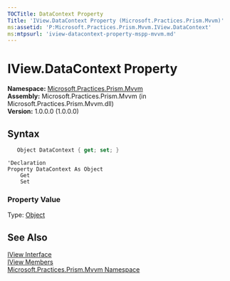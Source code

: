 ```yaml
---
TOCTitle: DataContext Property
Title: 'IView.DataContext Property (Microsoft.Practices.Prism.Mvvm)'
ms:assetid: 'P:Microsoft.Practices.Prism.Mvvm.IView.DataContext'
ms:mtpsurl: 'iview-datacontext-property-mspp-mvvm.md'
---
```


# IView.DataContext Property

**Namespace:** [Microsoft.Practices.Prism.Mvvm](/patterns-practices/reference/mspp-mvvm-namespace)<br/>
**Assembly:** Microsoft.Practices.Prism.Mvvm (in Microsoft.Practices.Prism.Mvvm.dll)<br/>
**Version:** 1.0.0.0 (1.0.0.0)

## Syntax

```C#
   Object DataContext { get; set; } 
```

```VB
'Declaration
Property DataContext As Object
	Get
	Set
```

### Property Value

Type: [Object](http://msdn.microsoft.com/en-us/library/e5kfa45b)

## See Also

[IView Interface](/patterns-practices/reference/iview-interface-mspp-mvvm)<br/>
[IView Members](/patterns-practices/reference/iview-members-mspp-mvvm)<br/>
[Microsoft.Practices.Prism.Mvvm Namespace](/patterns-practices/reference/mspp-mvvm-namespace)